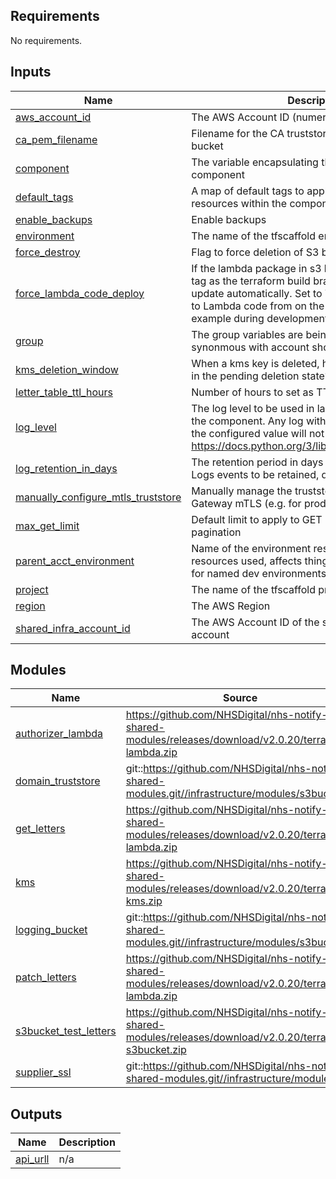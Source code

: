 <!-- BEGIN_TF_DOCS -->
<!-- markdownlint-disable -->
<!-- vale off -->

## Requirements

No requirements.
## Inputs

| Name | Description | Type | Default | Required |
|------|-------------|------|---------|:--------:|
| <a name="input_aws_account_id"></a> [aws\_account\_id](#input\_aws\_account\_id) | The AWS Account ID (numeric) | `string` | n/a | yes |
| <a name="input_ca_pem_filename"></a> [ca\_pem\_filename](#input\_ca\_pem\_filename) | Filename for the CA truststore file within the s3 bucket | `string` | `null` | no |
| <a name="input_component"></a> [component](#input\_component) | The variable encapsulating the name of this component | `string` | `"supapi"` | no |
| <a name="input_default_tags"></a> [default\_tags](#input\_default\_tags) | A map of default tags to apply to all taggable resources within the component | `map(string)` | `{}` | no |
| <a name="input_enable_backups"></a> [enable\_backups](#input\_enable\_backups) | Enable backups | `bool` | `false` | no |
| <a name="input_environment"></a> [environment](#input\_environment) | The name of the tfscaffold environment | `string` | n/a | yes |
| <a name="input_force_destroy"></a> [force\_destroy](#input\_force\_destroy) | Flag to force deletion of S3 buckets | `bool` | `false` | no |
| <a name="input_force_lambda_code_deploy"></a> [force\_lambda\_code\_deploy](#input\_force\_lambda\_code\_deploy) | If the lambda package in s3 has the same commit id tag as the terraform build branch, the lambda will not update automatically. Set to True if making changes to Lambda code from on the same commit for example during development | `bool` | `false` | no |
| <a name="input_group"></a> [group](#input\_group) | The group variables are being inherited from (often synonmous with account short-name) | `string` | n/a | yes |
| <a name="input_kms_deletion_window"></a> [kms\_deletion\_window](#input\_kms\_deletion\_window) | When a kms key is deleted, how long should it wait in the pending deletion state? | `string` | `"30"` | no |
| <a name="input_letter_table_ttl_hours"></a> [letter\_table\_ttl\_hours](#input\_letter\_table\_ttl\_hours) | Number of hours to set as TTL on letters table | `number` | `24` | no |
| <a name="input_log_level"></a> [log\_level](#input\_log\_level) | The log level to be used in lambda functions within the component. Any log with a lower severity than the configured value will not be logged: https://docs.python.org/3/library/logging.html#levels | `string` | `"INFO"` | no |
| <a name="input_log_retention_in_days"></a> [log\_retention\_in\_days](#input\_log\_retention\_in\_days) | The retention period in days for the Cloudwatch Logs events to be retained, default of 0 is indefinite | `number` | `0` | no |
| <a name="input_manually_configure_mtls_truststore"></a> [manually\_configure\_mtls\_truststore](#input\_manually\_configure\_mtls\_truststore) | Manually manage the truststore used for API Gateway mTLS (e.g. for prod environment) | `bool` | `false` | no |
| <a name="input_max_get_limit"></a> [max\_get\_limit](#input\_max\_get\_limit) | Default limit to apply to GET requests that support pagination | `number` | `2500` | no |
| <a name="input_parent_acct_environment"></a> [parent\_acct\_environment](#input\_parent\_acct\_environment) | Name of the environment responsible for the acct resources used, affects things like DNS zone. Useful for named dev environments | `string` | `"main"` | no |
| <a name="input_project"></a> [project](#input\_project) | The name of the tfscaffold project | `string` | n/a | yes |
| <a name="input_region"></a> [region](#input\_region) | The AWS Region | `string` | n/a | yes |
| <a name="input_shared_infra_account_id"></a> [shared\_infra\_account\_id](#input\_shared\_infra\_account\_id) | The AWS Account ID of the shared infrastructure account | `string` | `"000000000000"` | no |
## Modules

| Name | Source | Version |
|------|--------|---------|
| <a name="module_authorizer_lambda"></a> [authorizer\_lambda](#module\_authorizer\_lambda) | https://github.com/NHSDigital/nhs-notify-shared-modules/releases/download/v2.0.20/terraform-lambda.zip | n/a |
| <a name="module_domain_truststore"></a> [domain\_truststore](#module\_domain\_truststore) | git::https://github.com/NHSDigital/nhs-notify-shared-modules.git//infrastructure/modules/s3bucket | v2.0.17 |
| <a name="module_get_letters"></a> [get\_letters](#module\_get\_letters) | https://github.com/NHSDigital/nhs-notify-shared-modules/releases/download/v2.0.20/terraform-lambda.zip | n/a |
| <a name="module_kms"></a> [kms](#module\_kms) | https://github.com/NHSDigital/nhs-notify-shared-modules/releases/download/v2.0.20/terraform-kms.zip | n/a |
| <a name="module_logging_bucket"></a> [logging\_bucket](#module\_logging\_bucket) | git::https://github.com/NHSDigital/nhs-notify-shared-modules.git//infrastructure/modules/s3bucket | v2.0.17 |
| <a name="module_patch_letters"></a> [patch\_letters](#module\_patch\_letters) | https://github.com/NHSDigital/nhs-notify-shared-modules/releases/download/v2.0.20/terraform-lambda.zip | n/a |
| <a name="module_s3bucket_test_letters"></a> [s3bucket\_test\_letters](#module\_s3bucket\_test\_letters) | https://github.com/NHSDigital/nhs-notify-shared-modules/releases/download/v2.0.20/terraform-s3bucket.zip | n/a |
| <a name="module_supplier_ssl"></a> [supplier\_ssl](#module\_supplier\_ssl) | git::https://github.com/NHSDigital/nhs-notify-shared-modules.git//infrastructure/modules/ssl | v2.0.17 |
## Outputs

| Name | Description |
|------|-------------|
| <a name="output_api_urll"></a> [api\_urll](#output\_api\_urll) | n/a |
<!-- vale on -->
<!-- markdownlint-enable -->
<!-- END_TF_DOCS -->
